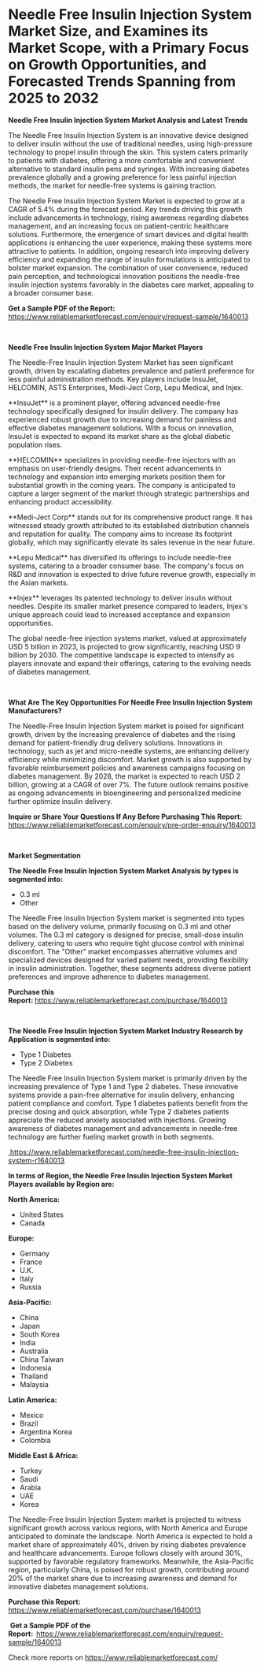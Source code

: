 <p><h1>Needle Free Insulin Injection System Market Size, and Examines its Market Scope, with a Primary Focus on Growth Opportunities, and Forecasted Trends Spanning from 2025 to 2032</h1></p><p><strong>Needle Free Insulin Injection System Market Analysis and Latest Trends</strong></p>
<p><p>The Needle Free Insulin Injection System is an innovative device designed to deliver insulin without the use of traditional needles, using high-pressure technology to propel insulin through the skin. This system caters primarily to patients with diabetes, offering a more comfortable and convenient alternative to standard insulin pens and syringes. With increasing diabetes prevalence globally and a growing preference for less painful injection methods, the market for needle-free systems is gaining traction.</p><p>The Needle Free Insulin Injection System Market is expected to grow at a CAGR of 5.4% during the forecast period. Key trends driving this growth include advancements in technology, rising awareness regarding diabetes management, and an increasing focus on patient-centric healthcare solutions. Furthermore, the emergence of smart devices and digital health applications is enhancing the user experience, making these systems more attractive to patients. In addition, ongoing research into improving delivery efficiency and expanding the range of insulin formulations is anticipated to bolster market expansion. The combination of user convenience, reduced pain perception, and technological innovation positions the needle-free insulin injection systems favorably in the diabetes care market, appealing to a broader consumer base.</p></p>
<p><strong>Get a Sample PDF of the Report:&nbsp;</strong> <a href="https://www.reliablemarketforecast.com/enquiry/request-sample/1640013?utm_campaign=3029&utm_medium=2&utm_source=Github&utm_content=ia&utm_term=04032025&utm_id=needle-free-insulin-injection-system">https://www.reliablemarketforecast.com/enquiry/request-sample/1640013</a></p>
<p>&nbsp;</p>
<p><strong>Needle Free Insulin Injection System Major Market Players</strong></p>
<p><p>The Needle-Free Insulin Injection System Market has seen significant growth, driven by escalating diabetes prevalence and patient preference for less painful administration methods. Key players include InsuJet, HELCOMIN, ASTS Enterprises, Medi-Ject Corp, Lepu Medical, and Injex.</p><p>**InsuJet** is a prominent player, offering advanced needle-free technology specifically designed for insulin delivery. The company has experienced robust growth due to increasing demand for painless and effective diabetes management solutions. With a focus on innovation, InsuJet is expected to expand its market share as the global diabetic population rises.</p><p>**HELCOMIN** specializes in providing needle-free injectors with an emphasis on user-friendly designs. Their recent advancements in technology and expansion into emerging markets position them for substantial growth in the coming years. The company is anticipated to capture a larger segment of the market through strategic partnerships and enhancing product accessibility.</p><p>**Medi-Ject Corp** stands out for its comprehensive product range. It has witnessed steady growth attributed to its established distribution channels and reputation for quality. The company aims to increase its footprint globally, which may significantly elevate its sales revenue in the near future.</p><p>**Lepu Medical** has diversified its offerings to include needle-free systems, catering to a broader consumer base. The company's focus on R&D and innovation is expected to drive future revenue growth, especially in the Asian markets.</p><p>**Injex** leverages its patented technology to deliver insulin without needles. Despite its smaller market presence compared to leaders, Injex's unique approach could lead to increased acceptance and expansion opportunities.</p><p>The global needle-free injection systems market, valued at approximately USD 5 billion in 2023, is projected to grow significantly, reaching USD 9 billion by 2030. The competitive landscape is expected to intensify as players innovate and expand their offerings, catering to the evolving needs of diabetes management.</p></p>
<p>&nbsp;</p>
<p><strong>What Are The Key Opportunities For Needle Free Insulin Injection System Manufacturers?</strong></p>
<p><p>The Needle-Free Insulin Injection System market is poised for significant growth, driven by the increasing prevalence of diabetes and the rising demand for patient-friendly drug delivery solutions. Innovations in technology, such as jet and micro-needle systems, are enhancing delivery efficiency while minimizing discomfort. Market growth is also supported by favorable reimbursement policies and awareness campaigns focusing on diabetes management. By 2028, the market is expected to reach USD 2 billion, growing at a CAGR of over 7%. The future outlook remains positive as ongoing advancements in bioengineering and personalized medicine further optimize insulin delivery.</p></p>
<p><strong>Inquire or Share Your Questions If Any Before Purchasing This Report:</strong> <a href="https://www.reliablemarketforecast.com/enquiry/pre-order-enquiry/1640013?utm_campaign=3029&utm_medium=2&utm_source=Github&utm_content=ia&utm_term=04032025&utm_id=needle-free-insulin-injection-system">https://www.reliablemarketforecast.com/enquiry/pre-order-enquiry/1640013</a></p>
<p>&nbsp;</p>
<p><strong>Market Segmentation</strong></p>
<p><strong>The Needle Free Insulin Injection System Market Analysis by types is segmented into:</strong></p>
<p><ul><li>0.3 ml</li><li>Other</li></ul></p>
<p><p>The Needle Free Insulin Injection System market is segmented into types based on the delivery volume, primarily focusing on 0.3 ml and other volumes. The 0.3 ml category is designed for precise, small-dose insulin delivery, catering to users who require tight glucose control with minimal discomfort. The "Other" market encompasses alternative volumes and specialized devices designed for varied patient needs, providing flexibility in insulin administration. Together, these segments address diverse patient preferences and improve adherence to diabetes management.</p></p>
<p><strong>Purchase this Report:&nbsp;</strong><a href="https://www.reliablemarketforecast.com/purchase/1640013?utm_campaign=3029&utm_medium=2&utm_source=Github&utm_content=ia&utm_term=04032025&utm_id=needle-free-insulin-injection-system">https://www.reliablemarketforecast.com/purchase/1640013</a></p>
<p>&nbsp;</p>
<p><strong>The Needle Free Insulin Injection System Market Industry Research by Application is segmented into:</strong></p>
<p><ul><li>Type 1 Diabetes</li><li>Type 2 Diabetes</li></ul></p>
<p><p>The Needle Free Insulin Injection System market is primarily driven by the increasing prevalence of Type 1 and Type 2 diabetes. These innovative systems provide a pain-free alternative for insulin delivery, enhancing patient compliance and comfort. Type 1 diabetes patients benefit from the precise dosing and quick absorption, while Type 2 diabetes patients appreciate the reduced anxiety associated with injections. Growing awareness of diabetes management and advancements in needle-free technology are further fueling market growth in both segments.</p></p>
<p><a href="https://www.reliablemarketforecast.com/needle-free-insulin-injection-system-r1640013?utm_campaign=3029&utm_medium=2&utm_source=Github&utm_content=ia&utm_term=04032025&utm_id=needle-free-insulin-injection-system">&nbsp;https://www.reliablemarketforecast.com/needle-free-insulin-injection-system-r1640013</a></p>
<p><strong>In terms of Region, the Needle Free Insulin Injection System Market Players available by Region are:</strong></p>
<p>
    <p> <strong> North America: </strong>
        <ul>
            <li>United States</li>
            <li>Canada</li>
        </ul>
        </p> 
    <p> <strong> Europe: </strong>
        <ul>
            <li>Germany</li>
            <li>France</li>
            <li>U.K.</li>
            <li>Italy</li>
            <li>Russia</li>
        </ul>
        </p> 
    <p> <strong> Asia-Pacific: </strong>
        <ul>
            <li>China</li>
            <li>Japan</li>
            <li>South Korea</li>
            <li>India</li>
            <li>Australia</li>
            <li>China Taiwan</li>
            <li>Indonesia</li>
            <li>Thailand</li>
            <li>Malaysia</li>
        </ul>
        </p> 
    <p> <strong> Latin America: </strong>
        <ul>
            <li>Mexico</li>
            <li>Brazil</li>
            <li>Argentina Korea</li>
            <li>Colombia</li>
        </ul>
        </p> 
    <p> <strong> Middle East & Africa: </strong>
        <ul>
            <li>Turkey</li>
            <li>Saudi</li>
            <li>Arabia</li>
            <li>UAE</li>
            <li>Korea</li>
        </ul>
    </p>
    </p>
<p><p>The Needle-Free Insulin Injection System market is projected to witness significant growth across various regions, with North America and Europe anticipated to dominate the landscape. North America is expected to hold a market share of approximately 40%, driven by rising diabetes prevalence and healthcare advancements. Europe follows closely with around 30%, supported by favorable regulatory frameworks. Meanwhile, the Asia-Pacific region, particularly China, is poised for robust growth, contributing around 20% of the market share due to increasing awareness and demand for innovative diabetes management solutions.</p></p>
<p><strong>Purchase this Report: </strong><a href="https://www.reliablemarketforecast.com/purchase/1640013?utm_campaign=3029&utm_medium=2&utm_source=Github&utm_content=ia&utm_term=04032025&utm_id=needle-free-insulin-injection-system">https://www.reliablemarketforecast.com/purchase/1640013</a></p>
<p>&nbsp;<strong>Get a Sample PDF of the Report:&nbsp;&nbsp;</strong><a href="https://www.reliablemarketforecast.com/enquiry/request-sample/1640013?utm_campaign=3029&utm_medium=2&utm_source=Github&utm_content=ia&utm_term=04032025&utm_id=needle-free-insulin-injection-system">https://www.reliablemarketforecast.com/enquiry/request-sample/1640013</a></p>
<p><strong></strong></p>
<p>Check more reports on <a href="https://www.reliablemarketforecast.com/?utm_campaign=3029&utm_medium=2&utm_source=Github&utm_content=ia&utm_term=04032025&utm_id=needle-free-insulin-injection-system">https://www.reliablemarketforecast.com/</a></p>